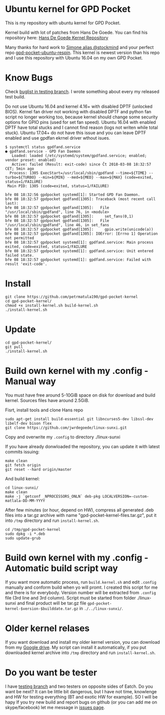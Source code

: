 # Ubuntu kernel for GPD Pocket
This is my repository with ubuntu kernel for GPD Pocket. 

Kernel build with lot of patches from Hans De Goede. You can find his repository here:
[Hans De Goede Kernel Repository](https://github.com/jwrdegoede/linux-sunxi.git)

Many thanks for hard work to [Simone alias @stockmind](https://github.com/stockmind) and your perfect repo [gpd-pocket-ubuntu-respin](https://github.com/stockmind/gpd-pocket-ubuntu-respin).
This kernel is newest version than his repo and I use this repository with Ubuntu 16.04 on my own GPD Pocket.

# Know Bugs
Check [buglist in testing branch](https://github.com/petrmatula190/gpd-pocket-kernel/blob/petrmatula190-testing/know-bugst). I wrote something about every my released test build.

Do not use Ubuntu 16.04 and kernel 4.16+ with disabled DPTF (unlocked BIOS). 
Kernel fan driver not working with disabled DPTF and python fan script no longer working too, because kernel should change some security options for GPIO pins (used for set fan speed). Ubuntu 16.04 with enabled DPTF have total stucks and I cannot find reason (logs not writen while total stuck). 
Ubuntu 17.04+ do not have this issue and you can leave DPTF enabled and use gpdfan ekrnel driver wthout isues.

```
$ systemctl status gpdfand.service
● gpdfand.service - GPD Fan Daemon
   Loaded: loaded (/etc/systemd/system/gpdfand.service; enabled; vendor preset: enabled)
   Active: failed (Result: exit-code) since Čt 2018-03-08 18:32:57 CET; 5min ago
  Process: 1305 ExecStart=/usr/local/sbin/gpdfand --time=${TIME} --turbo=${TURBO} --min=${MIN} --med=${MED} --max=${MAX} (code=exited, status=1/FAILURE)
 Main PID: 1305 (code=exited, status=1/FAILURE)

bře 08 18:32:56 gpdpocket systemd[1]: Started GPD Fan Daemon.
bře 08 18:32:57 gpdpocket gpdfand[1305]: Traceback (most recent call last):
bře 08 18:32:57 gpdpocket gpdfand[1305]:   File "/usr/local/sbin/gpdfand", line 76, in <module>
bře 08 18:32:57 gpdpocket gpdfand[1305]:     set_fans(0,1)
bře 08 18:32:57 gpdpocket gpdfand[1305]:   File "/usr/local/sbin/gpdfand", line 46, in set_fans
bře 08 18:32:57 gpdpocket gpdfand[1305]:     gpio.write(unicode(a))
bře 08 18:32:57 gpdpocket gpdfand[1305]: IOError: [Errno 1] Operation not permitted
bře 08 18:32:57 gpdpocket systemd[1]: gpdfand.service: Main process exited, code=exited, status=1/FAILURE
bře 08 18:32:57 gpdpocket systemd[1]: gpdfand.service: Unit entered failed state.
bře 08 18:32:57 gpdpocket systemd[1]: gpdfand.service: Failed with result 'exit-code'.
```

# Install
```
git clone https://github.com/petrmatula190/gpd-pocket-kernel
cd gpd-pocket-kernel/
chmod +x install-kernel.sh build-kernel.sh
./install-kernel.sh
```

# Update
```
cd gpd-pocket-kernel/
git pull
./install-kernel.sh
```

# Build own kernel with my .config - Manual way

You must have free around 5-10GiB space on disk for download and build kernel. Sources files have around 2.5GiB.

Fisrt, install tools and clone Hans repo
```
sudo apt-get install build-essential git libncurses5-dev libssl-dev libelf-dev bison flex
git clone https://github.com/jwrdegoede/linux-sunxi.git
```
Copy and overwrite my `.config` to directory ./linux-sunxi

If you have already donwloaded the repository, you can update it with latest commits issuing:
```
make clean
git fetch origin
git reset --hard origin/master
```

And build kernel:
```
cd linux-sunxi/
make clean
make -j `getconf _NPROCESSORS_ONLN` deb-pkg LOCALVERSION=-custom-matlala-DD-MM-YYYY
```
After few minutes (or hour, depend on HW), compress all generated .deb files into a tar.gz archive with name "gpd-pocket-kernel-files.tar.gz", put it into `/tmp` directory and run `install-kernel.sh`.
```
cd /tmp/gpd-pocket-kernel
sudo dpkg -i *.deb
sudo update-grub
```

# Build own kernel with my .config - Automatic build script way
If you want more automatic process, run `build.kernel.sh` and edit `.config` manually and conform build when yo will promt.
I created this script for me and there is for everybody. Version number will be extracted from `.config` file (3rd line and 3rd column). Script must be started from folder ./linux-sunxi and final product will be tar.gz file `gpd-pocket-kernel-$version-$builddate.tar.gz` in `./../linux-sunxi/`.


# Older kernel relases
If you want download and install my older kernel version, you can download from my [Google drive](https://drive.google.com/drive/folders/1XmwYXIRxsdo4GZti8woYtvhOI1pvXB9c). My script can install it automatically, if you put downloaded kernel archive into `/tmp` directory and run `install-kernel.sh`.

# Do you want be tester
I have [testing branch](https://github.com/petrmatula190/gpd-pocket-kernel/tree/petrmatula190-testing) and two testers on opposite sides of Eatch. Do you want be next? 
It can be little bit dangerous, but I have not time, knowlenge and HW for testing everything (BT and exotic HW for example). SO I will be hapy If you try new build and report bugs on github (or you can add me on skype/facebook) let me message in [issues page](https://github.com/petrmatula190/gpd-pocket-kernel/issues).
